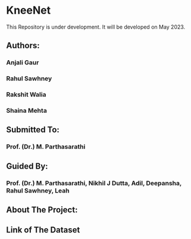 # KneeNet
This Repository is under development. It will be developed on May 2023.
## Authors:
### Anjali Gaur
### Rahul Sawhney
### Rakshit Walia
### Shaina Mehta
## Submitted To:
### Prof. (Dr.) M. Parthasarathi
## Guided By:
### Prof. (Dr.) M. Parthasarathi, Nikhil J Dutta, Adil, Deepansha, Rahul Sawhney, Leah
## About The Project:
## Link of The Dataset


